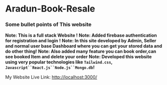 # Aradun-Book-Resale

### Some bullet points of This website

**Note: This is a full stack Website !**
**Note: Added firebase authentication for registration and login !**
**Note: In this site developed by Admin, Seller and normal user base Dashboard where you can get your stored data and do other thing!**
**Note: Also added many feature you can book order,can see booked Item and delete your order**
**Note: Developed this website using very popular technologies like `Tailwind.css`, ` Javascript``React.js``Node.js``Mongo.db`!**

My Website Live Link: [http://localhost:3000/](http://localhost:3000/)
